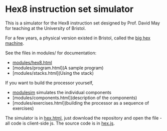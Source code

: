 # Hex8 instruction set simulator

This is a simulator for the Hex8 instruction set designed by Prof. David May for teaching at the University of Bristol.

For a few years, a physical version existed in Bristol, called the [big hex machine](https://bighexmachine.github.io/).

See the files in modules/ for documentation:

  * [modules/hex8.html](Overview)
  * [modules/program.html](A sample program)
  * [modules/stacks.html](Using the stack)

If you want to build the processor yourself,

  * [modulesim](https://github.com/TeachingTechnologistBeth/ModuleSim) simulates the individual components
  * [modules/components.html](description of the components)
  * [modules/exercises.html](building the processor as a sequence of exercises)

The simulator is in [hex.html](hex.html), just download the repository and open the file - all code is client-side js. The source code is in [hex.js](hex.js).

